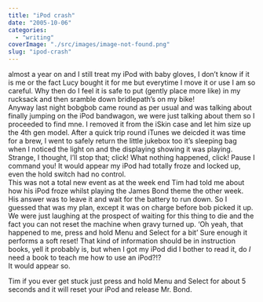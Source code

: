 ```yaml
---
title: "iPod crash"
date: "2005-10-06"
categories: 
  - "writing"
coverImage: "./src/images/image-not-found.png"
slug: "ipod-crash"
---
```


almost a year on and I still treat my iPod with baby gloves, I don’t know if it is me or the fact Lucy bought it for me but everytime I move it or use I am so careful. Why then do I feel it is safe to put (gently place more like) in my rucksack and then sramble down bridlepath’s on my bike!  
Anyway last night bobgbob came round as per usual and was talking about finally jumping on the iPod bandwagon, we were just talking about them so I proceeded to find mne. I removed it from the iSkin case and let him size up the 4th gen model. After a quick trip round iTunes we deicded it was time for a brew, I went to safely return the little jukebox too it’s sleeping bag when I noticed the light on and the displaying showing it was playing. Strange, I thought, I’ll stop that; click! What nothing happened, click! Pause I command you! It would appear my iPod had totally froze and locked up, even the hold switch had no control.  
This was not a total new event as at the week end Tim had told me about how his iPod froze whilst playing the James Bond theme the other week. His answer was to leave it and wait for the battery to run down. So I guessed that was my plan, except it was on charge before bob picked it up.  
We were just laughing at the prospect of waiting for this thing to die and the fact you can not reset the machine when gravy turned up. ‘Oh yeah, that happened to me, press and hold Menu and Select for a bit’ Sure enough it performs a soft reset! That kind of information should be in instruction books, yell it probably is, but when I got my iPod did I bother to read it, do _I_ need a book to teach me how to use an iPod?!?  
It would appear so.

Tim if you ever get stuck just press and hold Menu and Select for about 5 seconds and it will reset your iPod and release Mr. Bond.
